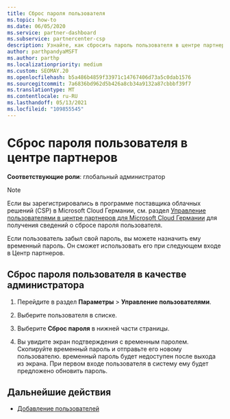 ```yaml
---
title: Сброс пароля пользователя
ms.topic: how-to
ms.date: 06/05/2020
ms.service: partner-dashboard
ms.subservice: partnercenter-csp
description: Узнайте, как сбросить пароль пользователя в центре партнеров. Пользователи получат временный пароль при следующем входе в центр партнеров.
author: parthpandyaMSFT
ms.author: parthp
ms.localizationpriority: medium
ms.custom: SEOMAY.20
ms.openlocfilehash: b5a486b4859f33971c14767406d73a5c0dab1576
ms.sourcegitcommit: 7a6836bd962d5b426a8cb34a9132a87cbbbf39f7
ms.translationtype: MT
ms.contentlocale: ru-RU
ms.lasthandoff: 05/13/2021
ms.locfileid: "109855545"
---
```

# <a name="reset-a-users-password-in-partner-center"></a>Сброс пароля пользователя в центре партнеров

**Соответствующие роли**: глобальный администратор

> [!NOTE]  
> Если вы зарегистрировались в программе поставщика облачных решений (CSP) в Microsoft Cloud Германии, см. раздел [Управление пользователями в центре партнеров для Microsoft Cloud Германии](user-management-in-partner-center-for-microsoft-cloud-germany.md) для получения сведений о сбросе пароля пользователя.

Если пользователь забыл свой пароль, вы можете назначить ему временный пароль. Он сможет использовать его при следующем входе в Центр партнеров.

## <a name="reset-a-user-password-as-an-admin"></a>Сброс пароля пользователя в качестве администратора

1. Перейдите в раздел **Параметры** &gt; **Управление пользователями**.

2. Выберите пользователя в списке.

3. Выберите **Сброс пароля** в нижней части страницы.

4. Вы увидите экран подтверждения с временным паролем. Скопируйте временный пароль и отправьте его новому пользователю. временный пароль будет недоступен после выхода из экрана. При первом входе пользователя в систему ему будет предложено обновить пароль.

## <a name="next-steps"></a>Дальнейшие действия

- [Добавление пользователей](create-user-accounts-and-set-permissions.md)